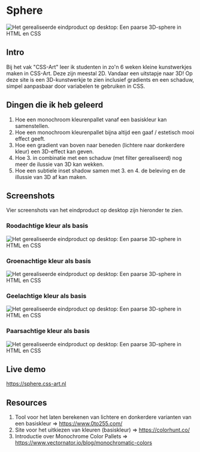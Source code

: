 # Sphere
![Het gerealiseerde eindproduct op desktop: Een paarse 3D-sphere in HTML en CSS](https://sphere.css-art.nl/img/sphere.png "De gerealiseerde sphere op desktop met paarsachtige kleuren")

## Intro
Bij het vak "CSS-Art" leer ik studenten in zo'n 6 weken kleine kunstwerkjes maken in CSS-Art. Deze zijn meestal 2D. Vandaar een uitstapje naar 3D! Op deze site is een 3D-kunstwerkje te zien inclusief gradients en een schaduw, simpel aanpasbaar door variabelen te gebruiken in CSS. 

## Dingen die ik heb geleerd
1. Hoe een monochroom kleurenpallet vanaf een basiskleur kan samenstellen. 
2. Hoe een monochroom kleurenpallet bijna altijd een gaaf / estetisch mooi effect geeft. 
3. Hoe een gradient van boven naar beneden (lichtere naar donkerdere kleur) een 3D-effect kan geven.
4. Hoe 3. in combinatie met een schaduw (met filter gerealiseerd) nog meer de ilussie van 3D kan wekken. 
5. Hoe een subtiele inset shadow samen met 3. en 4. de beleving en de illussie van 3D af kan maken. 

## Screenshots
Vier screenshots van het eindproduct op desktop zijn hieronder te zien.

### Roodachtige kleur als basis
![Het gerealiseerde eindproduct op desktop: Een paarse 3D-sphere in HTML en CSS](https://sphere.css-art.nl/img/sphere--red.png "De gerealiseerde sphere op desktop met roodachtige kleuren")

### Groenachtige kleur als basis
![Het gerealiseerde eindproduct op desktop: Een paarse 3D-sphere in HTML en CSS](https://sphere.css-art.nl/img/sphere--green.png "De gerealiseerde sphere op desktop met groenachtige kleuren")

### Geelachtige kleur als basis
![Het gerealiseerde eindproduct op desktop: Een paarse 3D-sphere in HTML en CSS](https://sphere.css-art.nl/img/sphere--yellow.png "De gerealiseerde sphere op desktop met geelachtige kleuren")

### Paarsachtige kleur als basis
![Het gerealiseerde eindproduct op desktop: Een paarse 3D-sphere in HTML en CSS](https://sphere.css-art.nl/img/sphere.png "De gerealiseerde sphere op desktop met paarsachtige kleuren")

## Live demo
https://sphere.css-art.nl

## Resources 
1. Tool voor het laten berekenen van lichtere en donkerdere varianten van een basiskleur => https://www.0to255.com/ 
2. Site voor het uitkiezen van kleuren (basiskleur) => https://colorhunt.co/ 
3. Introductie over Monochrome Color Pallets => https://www.vectornator.io/blog/monochromatic-colors 

